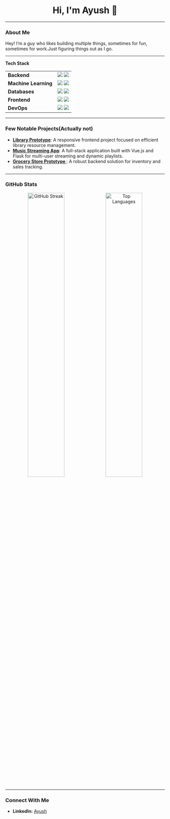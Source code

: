 <h1 align="center">Hi, I'm Ayush 👋</h1>

---

### About Me
Hey! I’m a guy who likes building multiple things, sometimes for fun, sometimes for work.Just figuring things out as I go.


---

**Tech Stack**

<table>
  <tr>
    <td><b>Backend</b></td>
    <td>
      <img src="https://img.shields.io/badge/-Flask-000?style=flat&logo=flask" />
      <img src="https://img.shields.io/badge/-Django-092E20?style=flat&logo=django&logoColor=white" />
    </td>
  </tr>
  <tr>
    <td><b>Machine Learning</b></td>
    <td>
      <img src="https://img.shields.io/badge/-Scikit--Learn-F7931E?style=flat&logo=scikit-learn&logoColor=white" />
      <img src="https://img.shields.io/badge/-Pandas-150458?style=flat&logo=pandas" />
    </td>
  </tr>
  <tr>
    <td><b>Databases</b></td>
    <td>
      <img src="https://img.shields.io/badge/-PostgreSQL-316192?style=flat&logo=postgresql&logoColor=white" />
      <img src="https://img.shields.io/badge/-Redis-DC382D?style=flat&logo=redis&logoColor=white" />
    </td>
  </tr>
  <tr>
    <td><b>Frontend</b></td>
    <td>
      <img src="https://img.shields.io/badge/-Vue-4FC08D?style=flat&logo=vue.js&logoColor=white" />
      <img src="https://img.shields.io/badge/-React-61DAFB?style=flat&logo=react&logoColor=white" />
    </td>
  </tr>
  <tr>
    <td><b>DevOps</b></td>
    <td>
      <img src="https://img.shields.io/badge/-Docker-2496ED?style=flat&logo=docker&logoColor=white" />
      <img src="https://img.shields.io/badge/-AWS-232F3E?style=flat&logo=amazonaws&logoColor=white" />
    </td>
  </tr>
</table>

---

### Few Notable Projects(Actually not)
- **[Library Prototype](https://github.com/ayushbhm/LibraTrack)**: A responsive frontend project focused on efficient library resource management.
- **[Music Streaming App](https://github.com/ayushbhm/Music_streaming)**: A full-stack application built with Vue.js and Flask for multi-user streaming and dynamic playlists.
- **[Grocery Store Prototype ](https://github.com/ayushbhm/Grocery_store)**: A robust backend solution for inventory and sales tracking.

---

### GitHub Stats
<p align="center">
  <img src="https://github-readme-activity-graph.vercel.app/graph?username=ayushbhm&theme=react-dark" width="48%" alt="GitHub Streak">
  <img src="https://github-readme-stats.vercel.app/api/top-langs/?username=ayushbhm&layout=compact&theme=react&hide_border=true&hide=jupyter%20notebook" width="48%" alt="Top Languages">
</p>

---

### Connect With Me
- **LinkedIn:** <a href="https://www.linkedin.com/in/ayush-verma-bhm/" target="_blank">Ayush</a>




